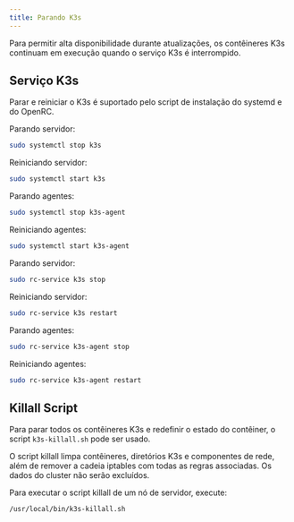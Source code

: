 ```yaml
---
title: Parando K3s
---
```



Para permitir alta disponibilidade durante atualizações, os contêineres K3s continuam em execução quando o serviço K3s é interrompido.


## Serviço K3s

Parar e reiniciar o K3s é suportado pelo script de instalação do systemd e do OpenRC.

<Tabs>
<TabItem value="systemd">

Parando servidor:
```sh
sudo systemctl stop k3s
```

Reiniciando servidor:
```sh
sudo systemctl start k3s
```

Parando agentes:
```sh
sudo systemctl stop k3s-agent
```

Reiniciando agentes:
```sh
sudo systemctl start k3s-agent
```

</TabItem>
<TabItem value="OpenRC">

Parando servidor:
```sh
sudo rc-service k3s stop
```

Reiniciando servidor:
```sh
sudo rc-service k3s restart
```

Parando agentes:
```sh
sudo rc-service k3s-agent stop
```

Reiniciando agentes:
```sh
sudo rc-service k3s-agent restart
```

</TabItem>
</Tabs>


## Killall Script

Para parar todos os contêineres K3s e redefinir o estado do contêiner, o script `k3s-killall.sh` pode ser usado.

O script killall limpa contêineres, diretórios K3s e componentes de rede, além de remover a cadeia iptables com todas as regras associadas. Os dados do cluster não serão excluídos.

Para executar o script killall de um nó de servidor, execute:

```bash
/usr/local/bin/k3s-killall.sh
```